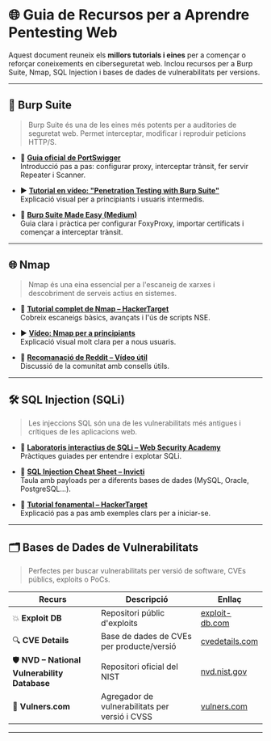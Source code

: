# 🌐 Guia de Recursos per a Aprendre Pentesting Web

Aquest document reuneix els **millors tutorials i eines** per a començar o reforçar coneixements en ciberseguretat web. Inclou recursos per a Burp Suite, Nmap, SQL Injection i bases de dades de vulnerabilitats per versions.

---

## 🔧 Burp Suite

> Burp Suite és una de les eines més potents per a auditories de seguretat web. Permet interceptar, modificar i reproduir peticions HTTP/S.

- 🧭 **[Guia oficial de PortSwigger](https://portswigger.net/burp/documentation/desktop/getting-started)**  
  Introducció pas a pas: configurar proxy, interceptar trànsit, fer servir Repeater i Scanner.

- ▶️ **[Tutorial en vídeo: "Penetration Testing with Burp Suite"](https://www.youtube.com/watch?v=e3wDxqy_7BM)**  
  Explicació visual per a principiants i usuaris intermedis.

- 📘 **[Burp Suite Made Easy (Medium)](https://medium.com/@trixiahorner/burp-suite-made-easy-16c14f1b5a4d)**  
  Guia clara i pràctica per configurar FoxyProxy, importar certificats i començar a interceptar trànsit.

---

## 🌐 Nmap

> Nmap és una eina essencial per a l'escaneig de xarxes i descobriment de serveis actius en sistemes.

- 📗 **[Tutorial complet de Nmap – HackerTarget](https://hackertarget.com/nmap-tutorial/)**  
  Cobreix escaneigs bàsics, avançats i l'ús de scripts NSE.

- ▶️ **[Vídeo: Nmap per a principiants](https://www.youtube.com/watch?v=J7ikFUlkP_k)**  
  Explicació visual molt clara per a nous usuaris.

- 💬 **[Recomanació de Reddit – Vídeo útil](https://www.reddit.com/r/cybersecurity/comments/1cp3eyj/comment/l3dnfy2/?utm_source=share&utm_medium=web2x&context=3)**  
  Discussió de la comunitat amb consells útils.

---

## 🛠 SQL Injection (SQLi)

> Les injeccions SQL són una de les vulnerabilitats més antigues i crítiques de les aplicacions web.

- 🧪 **[Laboratoris interactius de SQLi – Web Security Academy](https://portswigger.net/web-security/sql-injection)**  
  Pràctiques guiades per entendre i explotar SQLi.

- 📑 **[SQL Injection Cheat Sheet – Invicti](https://www.invicti.com/blog/web-security/sql-injection-cheat-sheet/)**  
  Taula amb payloads per a diferents bases de dades (MySQL, Oracle, PostgreSQL...).

- 📘 **[Tutorial fonamental – HackerTarget](https://hackertarget.com/sql-injection/)**  
  Explicació pas a pas amb exemples clars per a iniciar-se.

---

## 🗂️ Bases de Dades de Vulnerabilitats

> Perfectes per buscar vulnerabilitats per versió de software, CVEs públics, exploits o PoCs.

| Recurs | Descripció | Enllaç |
|--------|------------|--------|
| 💥 **Exploit DB** | Repositori públic d'exploits | [exploit-db.com](https://www.exploit-db.com) |
| 🔍 **CVE Details** | Base de dades de CVEs per producte/versió | [cvedetails.com](https://www.cvedetails.com) |
| 🛡 **NVD – National Vulnerability Database** | Repositori oficial del NIST | [nvd.nist.gov](https://nvd.nist.gov) |
| 🧠 **Vulners.com** | Agregador de vulnerabilitats per versió i CVSS | [vulners.com](https://vulners.com) |

---
